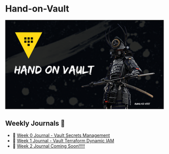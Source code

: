 # Hand-on-Vault

![](./iamges/vault.png)

## Weekly Journals 📔
- 📅 [Week 0 Journal - Vault Secrets Management](./vault-secret-management/week0.md)
- 📅 [Week 1 Journal - Vault Terraform Dynamic IAM](./vault-terraform-dynamic-iam/readme.md)
- 📅 [Week 2 Journal Coming Soon!!!!!](journal/week2.md)